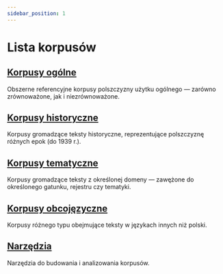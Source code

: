 ```yaml
---
sidebar_position: 1
---
```


# Lista korpusów

## [Korpusy ogólne](category/korpusy-ogolne/)
Obszerne referencyjne korpusy polszczyzny użytku ogólnego — zarówno zrównoważone, jak i niezrównoważone. 

## [Korpusy historyczne](category/korpusy-historyczne/)
Korpusy gromadzące teksty historyczne, reprezentujące polszczyznę różnych epok (do 1939 r.).

## [Korpusy tematyczne](category/korpusy-tematyczne/)
Korpusy gromadzące teksty z określonej domeny — zawężone do określonego gatunku, rejestru czy tematyki. 

## [Korpusy obcojęzyczne](category/korpusy-obcojezyczne/)
Korpusy różnego typu obejmujące teksty w językach innych niż polski.

## [Narzędzia](category/narzedzia/)
Narzędzia do budowania i analizowania korpusów. 
